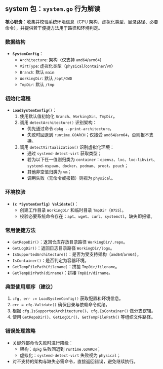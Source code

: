 ## system 包：`system.go` 行为解读

**核心职责**：收集并校验系统环境信息（CPU 架构、虚拟化类型、目录路径、必要命令），并提供若干便捷方法用于路径和环境判定。

### 数据结构
- **`SystemConfig`**：
  - `Architecture`: 架构（仅支持 `amd64`/`arm64`）
  - `VirtType`: 虚拟化类型（`physical`/`container`/`vm`）
  - `Branch`: 默认 `main`
  - `WorkingDir`: 默认 `/opt/GWD`
  - `TmpDir`: 默认 `/tmp`

### 初始化流程
- **`LoadSystemConfig()`**：
  1. 使用默认值初始化 `Branch`、`WorkingDir`、`TmpDir`。
  2. 调用 `detectArchitecture()` 识别架构：
     - 优先通过命令 `dpkg --print-architecture`。
     - 失败时回退到 `runtime.GOARCH`；仅接受 `amd64`/`arm64`，否则报不支持。
  3. 调用 `detectVirtualization()` 识别虚拟化环境：
     - 通过 `systemd-detect-virt` 获取类型；
     - 若为以下任一值则归类为 `container`：`openvz`、`lxc`、`lxc-libvirt`、`systemd-nspawn`、`docker`、`podman`、`proot`、`pouch`；
     - 其他非空值归类为 `vm`；
     - 调用失败（无命令或报错）则视为 `physical`。

### 环境校验
- **`(c *SystemConfig) Validate()`**：
  - 创建工作目录 `WorkingDir` 和临时目录 `TmpDir`（`0755`）。
  - 校验必要系统命令存在：`apt`、`wget`、`curl`、`systemctl`，缺失即报错。

### 常用便捷方法
- `GetRepoDir()`：返回仓库存放目录路径 `WorkingDir/.repo`。
- `GetLogDir()`：返回日志目录路径 `WorkingDir/logs`。
- `IsSupportedArchitecture()`：是否为受支持架构（`amd64`/`arm64`）。
- `IsContainer()`：是否判定为容器环境。
- `GetTempFilePath(filename)`：拼接 `TmpDir/filename`。
- `GetTempDirPath(dirname)`：拼接 `TmpDir/dirname`。

### 典型使用顺序（建议）
1. `cfg, err := LoadSystemConfig()` 获取配置和环境信息。
2. `err = cfg.Validate()` 确保目录与依赖命令就绪。
3. 根据 `cfg.IsSupportedArchitecture()`、`cfg.IsContainer()` 做分支逻辑。
4. 使用 `GetRepoDir()`、`GetLogDir()`、`GetTempFilePath()` 等组织文件路径。

### 错误处理策略
- 关键外部命令失败时进行降级：
  - 架构：`dpkg` 失败回退到 `runtime.GOARCH`；
  - 虚拟化：`systemd-detect-virt` 失败视为 `physical`；
- 对不支持的架构与缺失必需命令，直接返回错误，避免继续执行。


